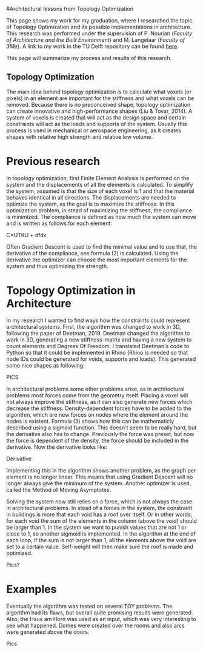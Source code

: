 #Architectural lessons from Topology Optimization

This page shows my work for my graduation, where I researched the topic of Topology Optimization and its possible implementations in architecture. This research was performed under the supervision of P. Nourian (_Faculty of Architecture and the Built Environment_) and M. Langelaar (_Faculty of 3Me_). A link to my work in the TU Delft repository can be found [here](http://resolver.tudelft.nl/uuid:5dc60528-701c-496c-90a2-a804d7a7aada).

This page will summarize my process and results of this research. 

## Topology Optimization

The main idea behind topology optimization is to calculate what voxels (or pixels) in an element are important for the stiffness and what voxels can be removed. Because there is no preconceived shape, topology optimization can create innovative and high-performance shapes (Liu & Tovar, 2014). A system of voxels is created that will act as the design space and certain constraints will act as the loads and supports of the system. Usually this process is used in mechanical or aerospace engineering, as it creates shapes with relative high strength and relative low volume.

# Previous research

In topology optimization, first Finite Element Analysis is performed on the system and the displacements of all the elements is calculated. To simplify the system, assumed is that the size of each voxel is 1 and that the material behaves identical in all directions. The displacements are needed to optimize the system, as the goal is to maximize the stiffness. In this optimization problem, in stead of maximizing the stiffness, the compliance is minimized. The compliance is defined as how much the system can move and is written as follows for each element:

C=UTKU + dfdx

Often Gradient Descent is used to find the minimal value and to use that, the derivative of the compliance, see formula (2) is calculated. Using the derivative the optimizer can choose the most important elements for the system and thus optimizing the strength. 

# Topology Optimization in Architecture

In my research I wanted to find ways how the constraints could represent architectural systems. First, the algorithm was changed to work in 3D, following the paper of Deetman, 2019. Deetman changed the algorithm to work in 3D, generating a new stiffness-matrix and having a new system to count elements and Degrees Of Freedom. I translated Deetman's code to Python so that it could be implemented in Rhino (Rhino is needed so that node IDs could be generated for voids, supports and loads). This generated some nice shapes as following:

PICS

In architectural problems some other problems arise, as in architectural problems most forces come from the geometry itself. Placing a voxel will not always improve the stiffness, as it can also generate new forces which decrease the stiffness. Density-dependent forces have to be added to the algorithm, which are new forces on nodes where the element around the nodes is existent. Formula (3) shows how this can be mathematicly described using a sigmoid function. This doesn't seem to be really hard, but the derivative also has to change. Previously the force was preset, but now the force is dependent of the density, the force should be included in the derivative. Now the derivative looks like:

Derivative

Implementing this in the algorithm shows another problem, as the graph per element is no longer linear. This means that using Gradient Descent will no longer always give the minimum of the system. Another optimizer is used, called the Method of Moving Asymptotes.

Solving the system now still relies on a force, which is not always the case in architectural problems. In stead of a forces in the system, the constraint in buildings is more that each void has a roof over itself. Or in other words; for each void the sum of the elements in the column (above the void) should be larger than 1. In the system we want to punish values that are not 1 or close to 1, so another sigmoid is implemented. In the algorithm at the end of each loop, if the sum is not larger than 1, all the elements above the void are set to a certain value. Self-weight will then make sure the roof is made and optimized.

Pics?

# Examples

Eventually the algorithm was tested on several TOY problems. The algorithm had its flaws, but overall quite promising results were generated. Also, the Haus am Horn was used as an input, which was very interesting to see what happened. Domes were created over the rooms and also arcs were generated above the doors. 

Pics

